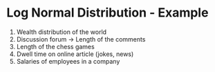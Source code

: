 # Log Normal Distribution - Example

1. Wealth distribution of the world
2. Discussion forum -> Length of the comments
3. Length of the chess games
4. Dwell time on online article (jokes, news)
5. Salaries of employees in a company
